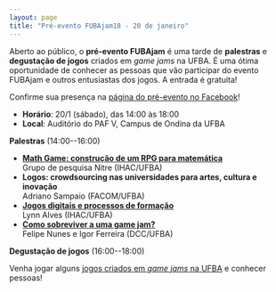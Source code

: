 ```yaml
---
layout: page
title: "Pré-evento FUBAjam18 - 20 de janeiro"
---
```


Aberto ao público, o **pré-evento FUBAjam** é uma tarde de **palestras** e **degustação de jogos** criados em *game jams* na UFBA. É uma ótima oportunidade de conhecer as pessoas que vão participar do evento FUBAjam e outros entusiastas dos jogos. A entrada é gratuita!

Confirme sua presença na [página do pré-evento no Facebook](https://www.facebook.com/events/1784659201569039/)!

- **Horário**: 20/1 (sábado), das 14:00 às 18:00
- **Local**: Auditório do PAF V, Campus de Ondina da UFBA

**Palestras** (14:00--16:00)

- **[Math Game: construção de um RPG para matemática]({{site.baseurl}}/fj18-mathgame.pdf)**<br/>Grupo de pesquisa Nitre (IHAC/UFBA)
- **Logos: crowdsourcing nas universidades para artes, cultura e inovação**<br/>Adriano Sampaio (FACOM/UFBA)
- **[Jogos digitais e processos de formação]({{site.baseurl}}/fj18-lynn.pdf)**<br/>Lynn Alves (IHAC/UFBA)
- **[Como sobreviver a uma game jam?]({{site.baseurl}}/fj18-sobrevivendo-a-ggj.pdf)**<br/>Felipe Nunes e Igor Ferreira (DCC/UFBA)

**Degustação de jogos** (16:00--18:00)

Venha jogar alguns [jogos criados em *game jams* na UFBA](https://docs.google.com/presentation/d/15IoMyYzjFvSprE8mvuA1i-4DnIYGx93oRgycpUA3sGE/edit?usp=sharing) e conhecer pessoas!